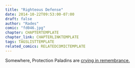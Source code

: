 ```yaml
---
title: "Righteous Defense"
date: 2014-10-22T09:53:00-07:00
draft: false
author: "Rades"
comic: "fd046.jpg"
chapter: CHAPTERTEMPLATE
chapter_link: CHAPTERLINKTEMPLATE
tags: TAGSLISTTEMPLATE
related_comics: RELATEDCOMICTEMPLATE
---
```


Somewhere, Protection Paladins are [crying in remembrance.](http://www.wowhead.com/spell=31789/righteous-defense)

